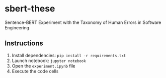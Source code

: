 # sbert-these

Sentence-BERT Experiment with the Taxonomy of Human Errors in Software Engineering

## Instructions

1. Install dependencies: `pip install -r requirements.txt`
2. Launch notebook: `jupyter notebook`
3. Open the `experiment.ipynb` file
4. Execute the code cells

